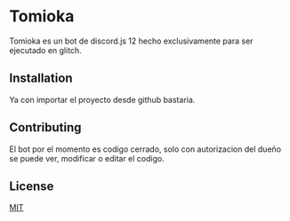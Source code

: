 # Tomioka

Tomioka es un bot de discord.js 12 hecho exclusivamente para ser ejecutado en glitch.

## Installation

Ya con importar el proyecto desde github bastaria.

## Contributing
El bot por el momento es codigo cerrado, solo con autorizacion del dueño se puede ver, modificar o editar el codigo.

## License
[MIT](https://choosealicense.com/licenses/mit/)
